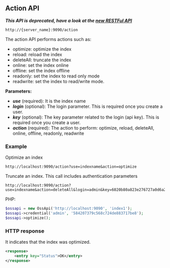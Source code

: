 ## Action API

_**This API is deprecated, have a look at the [new RESTFul API](/api_v2/README.html)**_

    http://{server_name}:9090/action

The action API performs actions such as:

- optimize: optimize the index
- reload: reload the index
- deleteAll: truncate the index
- online: set the index online
- offline: set the index offline
- readonly: set the index to read only mode
- readwrite: set the index to read/write mode.

**Parameters:**
- _**use**_ (required): It is the index name
- _**login**_ (optional): The login parameter. This is required once you create a user.
- _**key**_ (optional): The key parameter related to the login (api key). This is required once you create a user.
- _**action**_ (required): The action to perform: optimize, reload, deleteAll, online, offline, readonly, readwrite


### Example

Optimize an index

    http://localhost:9090/action?use=indexname&action=optimize
 
Truncate an index. This call includes authentication parameters

    http://localhost:9090/action?use=indexname&action=deleteAll&login=admin&key=6020b80a823e276727a0d6a23167d52b

PHP:

```php
$ossapi = new OssApi('http://localhost:9090', 'index1');
$ossapi->credential('admin', '584207379c568c724de883717be8');
$ossapi->optimize();
```

### HTTP response

It indicates that the index was optimized.

```xml
<response>
    <entry key="Status">OK</entry>
</response>
```